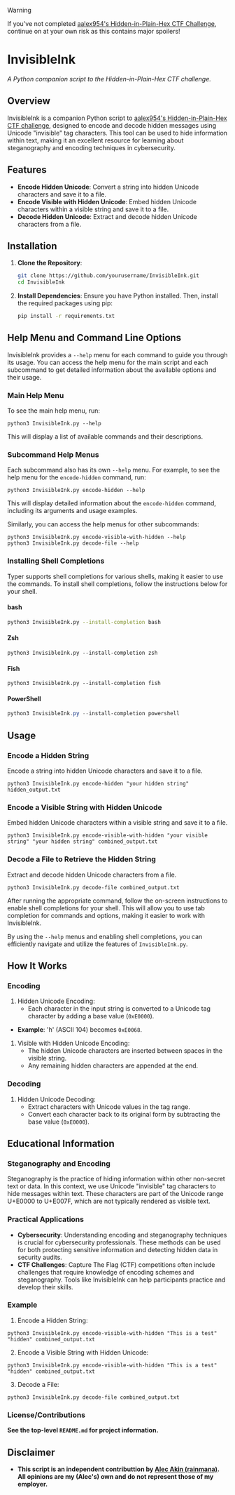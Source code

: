 > [!WARNING]
> If you've not completed [aalex954's Hidden-in-Plain-Hex CTF Challenge](https://github.com/aalex954/Hidden-in-Plain-Hex), continue on at your own risk as this contains major spoilers!

# InvisibleInk
*A Python companion script to the Hidden-in-Plain-Hex CTF challenge.*

## Overview

InvisibleInk is a companion Python script to [aalex954's Hidden-in-Plain-Hex CTF challenge](https://github.com/aalex954/Hidden-in-Plain-Hex), designed to encode and decode hidden messages using Unicode "invisible" tag characters. This tool can be used to hide information within text, making it an excellent resource for learning about steganography and encoding techniques in cybersecurity.

## Features

- **Encode Hidden Unicode**: Convert a string into hidden Unicode characters and save it to a file.
- **Encode Visible with Hidden Unicode**: Embed hidden Unicode characters within a visible string and save it to a file.
- **Decode Hidden Unicode**: Extract and decode hidden Unicode characters from a file.

## Installation

1. **Clone the Repository**:
    ```bash
    git clone https://github.com/yourusername/InvisibleInk.git
    cd InvisibleInk
    ```

2. **Install Dependencies**:
    Ensure you have Python installed. Then, install the required packages using pip:
    ```bash
    pip install -r requirements.txt
    ```

## Help Menu and Command Line Options

InvisibleInk provides a `--help` menu for each command to guide you through its usage. You can access the help menu for the main script and each subcommand to get detailed information about the available options and their usage.

### Main Help Menu

To see the main help menu, run:

```shell
python3 InvisibleInk.py --help
```

This will display a list of available commands and their descriptions.

### Subcommand Help Menus

Each subcommand also has its own `--help` menu. For example, to see the help menu for the `encode-hidden` command, run:

```shell
python3 InvisibleInk.py encode-hidden --help
```

This will display detailed information about the `encode-hidden` command, including its arguments and usage examples.

Similarly, you can access the help menus for other subcommands:

```shell
python3 InvisibleInk.py encode-visible-with-hidden --help
python3 InvisibleInk.py decode-file --help
```

### Installing Shell Completions

Typer supports shell completions for various shells, making it easier to use the commands. To install shell completions, follow the instructions below for your shell.

#### bash

```bash
python3 InvisibleInk.py --install-completion bash
```

#### Zsh

```shell
python3 InvisibleInk.py --install-completion zsh
```

#### Fish

```shell
python3 InvisibleInk.py --install-completion fish
```

#### PowerShell

```PowerShell
python3 InvisibleInk.py --install-completion powershell
```

## Usage

### Encode a Hidden String

Encode a string into hidden Unicode characters and save it to a file.

```shell
python3 InvisibleInk.py encode-hidden "your hidden string" hidden_output.txt
```

### Encode a Visible String with Hidden Unicode

Embed hidden Unicode characters within a visible string and save it to a file.

```shell
python3 InvisibleInk.py encode-visible-with-hidden "your visible string" "your hidden string" combined_output.txt
```

### Decode a File to Retrieve the Hidden String

Extract and decode hidden Unicode characters from a file.

```shell
python3 InvisibleInk.py decode-file combined_output.txt
```

After running the appropriate command, follow the on-screen instructions to enable shell completions for your shell. This will allow you to use tab completion for commands and options, making it easier to work with InvisibleInk.

By using the `--help` menus and enabling shell completions, you can efficiently navigate and utilize the features of `InvisibleInk.py`.

## How It Works

### Encoding

1. Hidden Unicode Encoding:
   - Each character in the input string is converted to a Unicode tag character by adding a base value (`0xE0000`).
- **Example**: 'h' (ASCII 104) becomes `0xE0068`.
1. Visible with Hidden Unicode Encoding:
   - The hidden Unicode characters are inserted between spaces in the visible string.
   - Any remaining hidden characters are appended at the end.

### Decoding
1. Hidden Unicode Decoding:
   - Extract characters with Unicode values in the tag range.
   - Convert each character back to its original form by subtracting the base value (`0xE0000`).

## Educational Information

### Steganography and Encoding

Steganography is the practice of hiding information within other non-secret text or data. In this context, we use Unicode "invisible" tag characters to hide messages within text. These characters are part of the Unicode range U+E0000 to U+E007F, which are not typically rendered as visible text.

### Practical Applications
- **Cybersecurity**: Understanding encoding and steganography techniques is crucial for cybersecurity professionals. These methods can be used for both protecting sensitive information and detecting hidden data in security audits.
- **CTF Challenges**: Capture The Flag (CTF) competitions often include challenges that require knowledge of encoding schemes and steganography. Tools like InvisibleInk can help participants practice and develop their skills.

### Example

1. Encode a Hidden String:

```shell
python3 InvisibleInk.py encode-visible-with-hidden "This is a test" "hidden" combined_output.txt
```

2. Encode a Visible String with Hidden Unicode:

```shell
python3 InvisibleInk.py encode-visible-with-hidden "This is a test" "hidden" combined_output.txt
```

3. Decode a File:

```shell
python3 InvisibleInk.py decode-file combined_output.txt
```

### License/Contributions

**See the top-level `README.md` for project information.**

## Disclaimer
 
 - **This script is an independent contributtion by [Alec Akin (rainmana)](https://github.com/rainmana). All opinions are my (Alec's) own and do not represent those of my employer.**